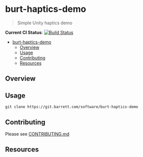 # burt-haptics-demo
> Simple Unity haptics demo

**Current CI Status**: [![Build Status](https://git.barrett.com/software/burt-haptics-demo/badges/devel/build.svg)](https://git.barrett.com/software/burt-haptics-demo/pipelines)

<!-- TOC depthFrom:1 depthTo:4 withLinks:1 updateOnSave:1 orderedList:0 -->

- [burt-haptics-demo](#cookiecutterprojectslug)
	- [Overview](#overview)
	- [Usage](#usage)
	- [Contributing](#contributing)
	- [Resources](#resources)

<!-- /TOC -->

## Overview

## Usage

```
git clone https://git.barrett.com/software/burt-haptics-demo
```

## Contributing

Please see [CONTRIBUTING.md](CONTRIBUTING.md)

## Resources
